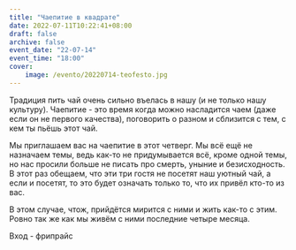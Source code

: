 ```yaml
---
title: "Чаепитие в квадрате"
date: 2022-07-11T10:22:41+08:00
draft: false
archive: false
event_date: "22-07-14"
event_time: "18:00"
cover: 
    image: /evento/20220714-teofesto.jpg
---
```


Традиция пить чай очень сильно въелась в нашу (и не только нашу культуру). Чаепитие - это время когда можно насладится чаем (даже если он не первого качества), поговорить о разном и сблизится с тем, с кем ты пьёшь этот чай.

Мы приглашаем вас на чаепитие в этот четверг. Мы всё ещё не назначаем темы, ведь как-то не придумывается всё, кроме одной темы, но нас просили больше не писать про смерть, уныние и безисходность. В этот раз обещаем, что эти три гостя не посетят наш уютный чай, а если и посетят, то это будет означать только то, что их привёл кто-то из вас.

В этом случае, чтож, прийдётся мирится с ними и жить как-то с этим. Ровно так же как мы живём с ними последние четыре месяца.

Вход - фрипрайс